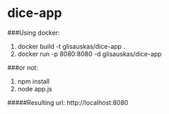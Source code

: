 # dice-app

###Using docker:
1. docker build -t glisauskas/dice-app .
2. docker run -p 8080:8080 -d glisauskas/dice-app

###or not:
1. npm install
2. node app.js

#####Resulting url: http://localhost:8080
